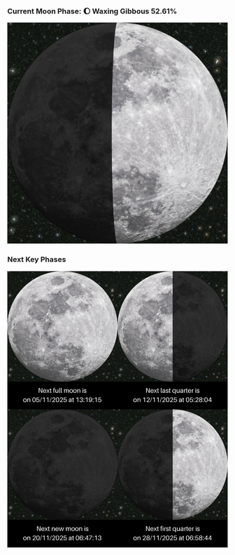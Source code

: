 ### Current Moon Phase: 🌔 Waxing Gibbous 52.61%
![Moon Phase](moonphase.png)
### Next Key Phases
![Gallery](gallery.png)